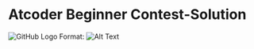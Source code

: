 # Atcoder Beginner Contest-Solution
![GitHub Logo](/images/https://www.google.com/url?sa=i&url=https%3A%2F%2Fatcoder.jp%2Fcontests%2Fabc189&psig=AOvVaw2S6zcfMgf-lIMFA0soQYPC&ust=1629655763710000&source=images&cd=vfe&ved=0CAsQjRxqFwoTCJjR0fvawvICFQAAAAAdAAAAABAD)
Format: ![Alt Text](url)

